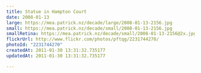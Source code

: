 ```yaml
---
title: Statue in Hampton Court
date: 2008-01-13
large: https://mea.patrick.nz/decade/large/2008-01-13-2156.jpg
small: https://mea.patrick.nz/decade/small/2008-01-13-2156.jpg
smallRetina: https://mea.patrick.nz/decade/small/2008-01-13-2156@2x.jpg
flickrUrl: http://www.flickr.com/photos/pftqg/2231744270/
photoId: "2231744270"
createdAt: 2011-01-30 13:31:32.735177
updatedAt: 2011-01-30 13:31:32.735177

---
```


